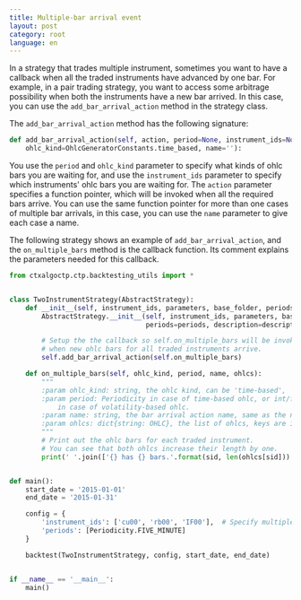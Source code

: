 ```yaml
---
title: Multiple-bar arrival event
layout: post
category: root
language: en
---
```


In a strategy that trades multiple instrument, sometimes you want to have a callback when all the traded instruments
have advanced by one bar. For example, in a pair trading strategy, you want to access some arbitrage possibility when
both the instruments have a new bar arrived. In this case, you can use the `add_bar_arrival_action` method in the
strategy class.

The `add_bar_arrival_action` method has the following signature:

```python
def add_bar_arrival_action(self, action, period=None, instrument_ids=None,
    ohlc_kind=OhlcGeneratorConstants.time_based, name=''):
```

You use the `period` and `ohlc_kind` parameter to specify what kinds of ohlc bars you are waiting for, and use the
`instrument_ids` parameter to specify which instruments' ohlc bars you are waiting for. The `action` parameter
specifies a function pointer, which will be invoked when all the required bars arrive. You can use the same
function pointer for more than one cases of multiple bar arrivals, in this case, you can use the `name` parameter
to give each case a name.

The following strategy shows an example of `add_bar_arrival_action`, and the `on_multiple_bars` method is the
callback function. Its comment explains the parameters needed for this callback.


```python
from ctxalgoctp.ctp.backtesting_utils import *


class TwoInstrumentStrategy(AbstractStrategy):
    def __init__(self, instrument_ids, parameters, base_folder, periods=None, description=None, logger=None):
        AbstractStrategy.__init__(self, instrument_ids, parameters, base_folder,
                                  periods=periods, description=description, logger=logger)

        # Setup the the callback so self.on_multiple_bars will be invoked every time
        # when new ohlc bars for all traded instruments arrive.
        self.add_bar_arrival_action(self.on_multiple_bars)

    def on_multiple_bars(self, ohlc_kind, period, name, ohlcs):
        """
        :param ohlc_kind: string, the ohlc kind, can be 'time-based', 'volatility-based'.
        :param period: Periodicity in case of time-based ohlc, or int/float as volatility threshold
            in case of volatility-based ohlc.
        :param name: string, the bar arrival action name, same as the name parameter specified here.
        :param ohlcs: dict{string: OHLC}, the list of ohlcs, keys are instrument ids, values are the ohlc objects.
        """
        # Print out the ohlc bars for each traded instrument.
        # You can see that both ohlcs increase their length by one.
        print(' '.join(['{} has {} bars.'.format(sid, len(ohlcs[sid])) for sid in ohlcs]))


def main():
    start_date = '2015-01-01'
    end_date = '2015-01-31'

    config = {
        'instrument_ids': ['cu00', 'rb00', 'IF00'],  # Specify multiple instrument ids to trade.
        'periods': [Periodicity.FIVE_MINUTE]
    }

    backtest(TwoInstrumentStrategy, config, start_date, end_date)


if __name__ == '__main__':
    main()


```
